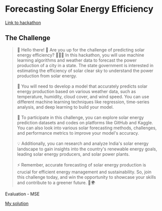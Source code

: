 # Forecasting Solar Energy Efficiency

[Link to hackathon](https://machinehack.com/hackathons/forecasting_solar_energy_efficiency_engage_in_the_challenge_and_win/overview)

## The Challenge
>👋 Hello there! 👀 Are you up for the challenge of predicting solar energy efficiency? 🔮💡🌞 In this hackathon, you will use machine learning algorithms and weather data to forecast the power production of a city in a state. The state government is interested in estimating the efficiency of solar clear sky to understand the power production from solar energy.<br><br>
🧐 You will need to develop a model that accurately predicts solar energy production based on various weather data, such as temperature, humidity, cloud cover, and wind speed. You can use different machine learning techniques like regression, time-series analysis, and deep learning to build your model.<br><br>
🔎 To participate in this challenge, you can explore solar energy prediction datasets and codes on platforms like GitHub and Kaggle. You can also look into various solar forecasting methods, challenges, and performance metrics to improve your model's accuracy.<br><br>
💡 Additionally, you can research and analyze India's solar energy landscape to gain insights into the country's renewable energy goals, leading solar energy producers, and solar power plants.<br><br>
⚡️ Remember, accurate forecasting of solar energy production is crucial for efficient energy management and sustainability. So, join this challenge today, and win the opportunity to showcase your skills and contribute to a greener future. 🌿🌍

Evaluation - MSE

[My solution](https://github.com/AndreyStartup/hack-pow-prod/blob/main/Hack2.ipynb)
